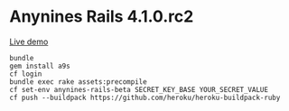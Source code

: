 # Anynines Rails 4.1.0.rc2

[Live demo](http://anynines-rails-beta.de.a9sapp.eu/)

```
bundle
gem install a9s
cf login
bundle exec rake assets:precompile
cf set-env anynines-rails-beta SECRET_KEY_BASE YOUR_SECRET_VALUE
cf push --buildpack https://github.com/heroku/heroku-buildpack-ruby
```
